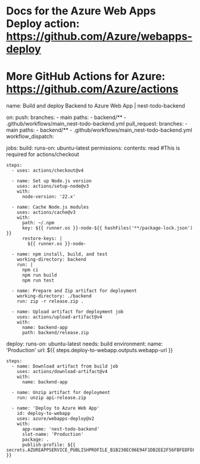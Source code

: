 # Docs for the Azure Web Apps Deploy action: https://github.com/Azure/webapps-deploy
# More GitHub Actions for Azure: https://github.com/Azure/actions

name: Build and deploy Backend to Azure Web App | nest-todo-backend

on:
  push:
    branches:
      - main
    paths:
      - backend/**
      - .github/workflows/main_nest-todo-backend.yml
  pull_request:
    branches:
      - main
    paths:
      - backend/**
      - .github/workflows/main_nest-todo-backend.yml
  workflow_dispatch:

jobs:
  build:
    runs-on: ubuntu-latest
    permissions:
      contents: read #This is required for actions/checkout

    steps:
      - uses: actions/checkout@v4

      - name: Set up Node.js version
        uses: actions/setup-node@v3
        with:
          node-version: '22.x'

      - name: Cache Node.js modules
        uses: actions/cache@v3
        with:
          path: ~/.npm
          key: ${{ runner.os }}-node-${{ hashFiles('**/package-lock.json') }}
          restore-keys: |
            ${{ runner.os }}-node-

      - name: npm install, build, and test
        working-directory: backend
        run: |
          npm ci
          npm run build
          npm run test

      - name: Prepare and Zip artifact for deployment
        working-directory: ./backend
        run: zip -r release.zip .

      - name: Upload artifact for deployment job
        uses: actions/upload-artifact@v4
        with:
          name: backend-app
          path: backend/release.zip

  deploy:
    runs-on: ubuntu-latest
    needs: build
    environment:
      name: 'Production'
      url: ${{ steps.deploy-to-webapp.outputs.webapp-url }}
    
    steps:
      - name: Download artifact from build job
        uses: actions/download-artifact@v4
        with:
          name: backend-app

      - name: Unzip artifact for deployment
        run: unzip api-release.zip      
      
      - name: 'Deploy to Azure Web App'
        id: deploy-to-webapp
        uses: azure/webapps-deploy@v2
        with:
          app-name: 'nest-todo-backend'
          slot-name: 'Production'
          package: .
          publish-profile: ${{ secrets.AZUREAPPSERVICE_PUBLISHPROFILE_B1B230EC06E94F1DB2EE2F56FBFEDFE6 }}
